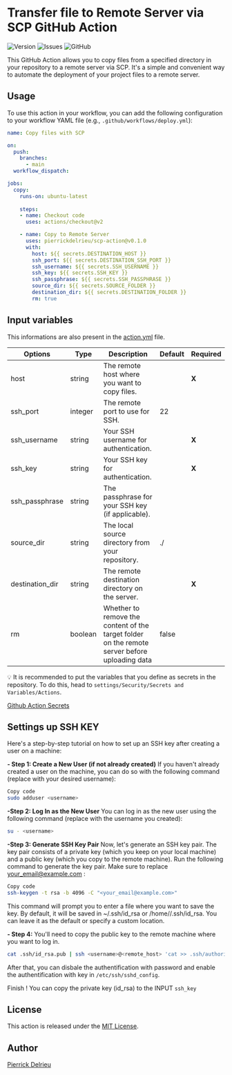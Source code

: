 #  Transfer file to Remote Server via SCP GitHub Action

![Version](https://img.shields.io/github/v/release/pierrickdelrieu/scp-action)
![Issues](https://img.shields.io/github/issues/pierrickdelrieu/scp-action)
![GitHub](https://img.shields.io/github/license/pierrickdelrieu/scp-action)


This GitHub Action allows you to copy files from a specified directory in your repository to a remote server via SCP. It's a simple and convenient way to automate the deployment of your project files to a remote server.


## Usage

To use this action in your workflow, you can add the following configuration to your workflow YAML file (e.g., `.github/workflows/deploy.yml`):


```yaml
name: Copy files with SCP

on:
  push:
    branches:
      - main
  workflow_dispatch:

jobs:
  copy:
    runs-on: ubuntu-latest
    
    steps:
    - name: Checkout code
      uses: actions/checkout@v2

    - name: Copy to Remote Server
      uses: pierrickdelrieu/scp-action@v0.1.0
      with:
        host: ${{ secrets.DESTINATION_HOST }}
        ssh_port: ${{ secrets.DESTINATION_SSH_PORT }}
        ssh_username: ${{ secrets.SSH_USERNAME }}
        ssh_key: ${{ secrets.SSH_KEY }}
        ssh_passphrase: ${{ secrets.SSH_PASSPHRASE }}
        source_dir: ${{ secrets.SOURCE_FOLDER }}
        destination_dir: ${{ secrets.DESTINATION_FOLDER }}
        rm: true


```

## Input variables

This informations are also present in the [action.yml](./action.yml) file.

|        Options        | Type | Description | Default | Required |
|-----------------------|------|-------------|---------|----------|
| host | string | The remote host where you want to copy files. |  | **X** |
| ssh_port | integer | The remote port to use for SSH.  | 22 |  |
| ssh_username | string | Your SSH username for authentication. |  | **X** |
| ssh_key | string | Your SSH key for authentication. |  | **X** |
| ssh_passphrase | string | The passphrase for your SSH key (if applicable). |  |  |
| source_dir | string | The local source directory from your repository. | ./ |  |
| destination_dir | string | The remote destination directory on the server. |  | **X** |
| rm | boolean | Whether to remove the content of the target folder on the remote server before uploading data | false |  |

💡 It is recommended to put the variables that you define as secrets in the repository. To do this, head to `settings/Security/Secrets and Variables/Actions`.

[Github Action Secrets](https://docs.github.com/en/rest/actions/secrets)


## Settings up SSH KEY
Here's a step-by-step tutorial on how to set up an SSH key after creating a user on a machine:

**- Step 1: Create a New User (if not already created)**
If you haven't already created a user on the machine, you can do so with the following command (replace <username> with your desired username):
```bash
Copy code
sudo adduser <username>
```

**-Step 2: Log In as the New User**
You can log in as the new user using the following command (replace <username> with the username you created):
```bash
su - <username>
```

**-Step 3: Generate SSH Key Pair**
Now, let's generate an SSH key pair. The key pair consists of a private key (which you keep on your local machine) and a public key (which you copy to the remote machine).
Run the following command to generate the key pair. Make sure to replace <your_email@example.com> :
```bash
Copy code
ssh-keygen -t rsa -b 4096 -C "<your_email@example.com>"
```
This command will prompt you to enter a file where you want to save the key. By default, it will be saved in ~/.ssh/id_rsa or /home/<username>/.ssh/id_rsa. You can leave it as the default or specify a custom location.


**- Step 4:**
You'll need to copy the public key to the remote machine where you want to log in.
```bash
cat .ssh/id_rsa.pub | ssh <username>@<remote_host> 'cat >> .ssh/authorized_keys'
```

After that, you can disbale the authentification with password and enable the authentification with key in `/etc/ssh/sshd_config`.


Finish ! You can copy the private key (id_rsa) to the INPUT `ssh_key`


## License

This action is released under the [MIT License](LICENSE).

## Author

[Pierrick Delrieu](https://pierrickdelrieu.com)


